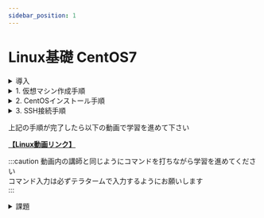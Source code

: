 ```yaml
---
sidebar_position: 1
---
```


# Linux基礎 CentOS7

<details>
    <summary>導入</summary>
    <div>
## 環境確認

### 1. CentOSイメージファイル  

仮想マシンにインストールするイメージファイルです  
約 **4GB** のファイルですので、予めダウンロードしてデスクトップ等、わかりやすい場所に移動しておきましょう  

※実行する必要はありません

[CentOSイメージファイル](//ftp.iij.ad.jp/pub/linux/centos/7.9.2009/isos/x86_64/CentOS-7-x86_64-DVD-2207-02.iso)


### 2. VirtualBox

**まずはお使いのPCにインストールされているかを確認して下さい**  
仮想環境を構築するためのアプリケーションです  
WindowsPCの中に仮想的にCentOS(LinuxPC)を構築します  
ダウンロード完了したら実行し、インストールまで済ませましょう  

[VirtualBoxインストーラ](https://download.virtualbox.org/virtualbox/7.0.14/VirtualBox-7.0.14-161095-Win.exe)

### 3. teraterm

VirtualBox上に構築した仮想マシンに対して、SSH接続して操作するためのアプリケーションです  

:::note
SSH（Secure Shell）とは、ネットワークを介して別のコンピューターやネットワーク機器などを操作するために使われるプロトコルです。
:::

ダウンロード完了したら実行し、インストールまで済ませましょう

[teratermインストーラ](https://github.com/TeraTermProject/osdn-download/releases/download/teraterm-5.0/teraterm-5.0.exe)


    </div>
</details>

<details>
    <summary>1. 仮想マシン作成手順</summary>
    <div>
### 仮想マシン作成

**VirtualBoxマネージャ画面**  

VirtualBoxを起動し、以下の画面を表示したら**右上**の `新規` をクリック

![linux](./img/linux1.png)

**仮想マシン概要設定画面**  

黄色いハイライト部分を画面と同じ様に設定しましょう
- 名前 → 仮想マシンの名前(任意の名前で構いません)
- タイプ → **Linux**
- バージョン → **Red Hat 7.x (64bit)**

設定したら `次へ` をクリック

![linux](./img/linux2.png)

**ハードウェアリソース設定画面1**  

メモリ容量とCPU割当の設定画面です  
特に変更せずに `次へ` をクリック

![linux](./img/linux3.png)

**ハードウェアリソース設定画面2**  

ストレージ容量設定画面です  
黄色ハイライトの箇所を `16.00 GB` に設定して `次へ` をクリック

![linux](./img/linux4.png)

**仮想マシン設定概要画面**

作成する仮想マシンの概要を確認する画面です  
以下の画像と比較し、大きな差異がない事を確認し、`完了` をクリック

![linux](./img/linux5.png)

**VirtualBoxマネージャ画面**  

左側に赤い帽子の項目が表示されます(これが一つの仮想マシンです)  
該当項目を右クリックし、`設定` をクリック

![linux](./img/linux6.png)

**仮想マシン設定画面(ストレージ)**

`ストレージ` > `空` > 右上の`◎` を順にクリック

![linux](./img/linux7.png)

以下の選択項目からは `ディスクファイルを選択` をクリックし、  
[導入](#1-centosイメージファイル)でダウンロードしたCentOSのイメージファイルを選択します  

![linux](./img/linux8.png)

イメージファイルを選択後、元の画面に戻ります  
黄色ハイライト部分が `CentOS-7-x86_64...` のような表記になっている事を確認して下さい

![linux](./img/linux9.png)

同画面左の `ネットワーク` > `割り当て` のドロップダウンリストを開き、  
**ブリッジアダプター** を選択して `OK` をクリックして下さい

![linux](./img/linux10.png)

以上で仮想マシンの作成は完了です
    </div>
</details>

<details>
    <summary>2. CentOSインストール手順</summary>
    <div>
### CentOSインストール

以下の画面から作成した仮想マシンをクリックした状態で右上の `起動` をクリック

![linux](./img/linux11.png)

**仮想マシン画面**

仮想マシンは別ウィンドウで動作を確認することができます  
最初に以下の画面が表示されるので、一度画面をクリックし、`↑` キーを押し、  
 `Install CentOS 7` にカーソルを合わせた状態で `Enter` キーを押して下さい

 :::caution
仮想マシンの画面をクリックすると**ホストOS側(Windows)のマウス**が動かせなくなります  
これは**右の** `ctrl` キーを押すことで解消します  
 :::

![linux](./img/linux12.png)

**CentOSインストール画面**

しばらく待つと以下のような画面が表示されます  
言語選択では特に理由がない限り `日本語` を選択し、`続行` をクリック

![linux](./img/linux13.png)

以下の画面になったら黄色ハイライトの `ソフトウェアの選択` をクリック  

:::note
GUIを使用しない場合、この手順の実施は必要ありません
:::

![linux](./img/linux14.png)

以下の画面が表示されるので、`サーバー(GUI 使用)` を選択し、`完了` をクリック

![linux](./img/linux15.png)

`インストール先` をクリック

![linux](./img/linux16.png)

以下の画面が表示されたら、**特に何も操作せず** `完了` をクリック

![linux](./img/linux17.png)

`ネットワークとホスト名` をクリック

![linux](./img/linux18.png)

右上のスイッチを `オフ` から `オン` に切り替え、  
黄色ハイライト部分の **「接続済みです」の表示** と **IPアドレス** が振られている事を確認しましょう  
確認できたら `完了` をクリック

![linux](./img/linux19.png)

以下の画面で黄色ハイライト部分が同じような表示になっている事を確認し、 `インストールの開始` をクリック

![linux](./img/linux20.png)

インストールが始まりますがしばらく時間がかかります  
待っている間にユーザの設定を終わらせましょう  

まずは `ROOTパスワード` をクリック

![linux](./img/linux21.png)

黄色ハイライト部分に `root` と入力し、`完了` を**2回**クリック

:::danger
ここでは仮想マシンの管理者ユーザのパスワードを設定しています  
設定したパスワードを忘れてしまうと1からCentOSをインストールすることになります  
本来好ましくありませんが、研修中に**ログインできない**等の余計なトラブル防止のため、簡単なパスワードを設定しましょう  
:::

![linux](./img/linux22.png)

`ユーザの作成` をクリック

![linux](./img/linux23.png)

以下の画面が表示されたら黄色ハイライト部分に任意の値を入力して下さい  
こちらは**一般ユーザ**ですが、**ユーザ名**、**パスワード**は忘れないようにメモしておきましょう
入力できたら `完了` をクリック

![linux](./img/linux24.png)

インストールが完了すると以下のように**右下**に `再起動` ボタンが表示されるのでクリック  

![linux](./img/linux25.png)

再起動すると以下のような画面が表示されます  
まずは `LICENSE INFORMATION` をクリック

![linux](./img/linux26.png)

以下の画面では下部の `ライセンス契約に同意します` にチェックを入れ、`完了` をクリック

![linux](./img/linux27.png)

黄色ハイライト部分を確認し、右下の `設定の完了` をクリック

![linux](./img/linux28.png)

しばらくするとログイン画面に先ほど設定した**一般ユーザ**が表示されるので、  
該当アカウントをクリック

![linux](./img/linux29.png)

同様に先ほど設定した**一般ユーザ**のパスワードを入力し、`サインイン` をクリック

![linux](./img/linux30.png)

初回起動時のみ以下の画面が表示されます  
同様の設定になっていることを確認し、 `次へ` をクリック

![linux](./img/linux31.png)

同様の設定になっていることを確認し、 `次へ` をクリック

![linux](./img/linux32.png)

同様の設定になっていることを確認し、 `次へ` をクリック

![linux](./img/linux33.png)

`スキップ` をクリック

![linux](./img/linux34.png)

`CentOS Linux を使い始める` をクリック

![linux](./img/linux35.png)

続けて以下の画面が表示されますが、右上の `✕` で閉じます

![linux](./img/linux36.png)

以下のデスクトップ画面が表示されればインストールは完了です

![linux](./img/linux36-1.png)
    </div>
</details>

<details>
    <summary>3. SSH接続手順</summary>
    <div>
### SSH接続

仮想マシンデスクトップ左上の `アプリケーション` > `システムツール` > `端末` をクリック

![linux](./img/linux37.png)

以下の白い画面が表示されたら `ip a`と入力して `enter` キーを押し、  
画面と同じような結果が出てくることを確認して下さい  

次に黄色ハイライト部分を確認し、その仮想マシンに割り当てられている **IPアドレス** を控えておきましょう

![linux](./img/linux38.png)

teratermを起動し、**ホスト** 欄に先ほど確認した IPアドレス を入力して `OK` をクリック

![linux](./img/linux39.png)

初回接続時のみ以下の画面が表示されます  
特に何も操作せず `続行` をクリック

![linux](./img/linux40.png)

ご自身で設定した **一般ユーザ** のユーザ名とパスワードを入力し、`OK` をクリック

![linux](./img/linux41.png)

以下の黒い画面が表示されれば **SSH接続** は完了です

![linux](./img/linux42.png)

    </div>
</details>

上記の手順が完了したら以下の動画で学習を進めて下さい  

[**【Linux動画リンク】**](https://drive.google.com/drive/folders/14_1YP1DNkI2bV8HTzek4C0i73et3iTvt?usp=sharing)

:::caution
動画内の講師と同じようにコマンドを打ちながら学習を進めてください  
コマンド入力は必ずテラタームで入力するようにお願いします  
:::

<details>
    <summary>課題</summary>
    <div>
## 概要
virtualbox上に2台のマシンを作成します  
1台は**DNSサーバ**の役割を、もう1台は**WEBサーバ**の役割を持たせましょう  
 
最終的に以下の要件を満たすこと  
1. ホスト(Windows)PCのブラウザで任意のドメインを入力
2. DNSサーバで名前解決を行う
3. ホストPCのブラウザにWordpressで作成したホームページが表示される

## 環境構成
![linux](./img/kadai1.png)

## 進め方
- 知らない単語は調べましょう
- web上の特定の手順を鵜呑みにしないようにしましょう
- 詰まってしまった場合は講師まで連絡しましょう


<details>
    <summary>Step1 (Webサーバ構築)</summary>
    <div>
virtualboxでcentos7のマシンを1台構築し、LAMP環境を構成してください  
（インストール中サーバGUIを使用するにはチェックを入れないでください）  

### 1. LAMP環境構築
|LAMP|ソフトウェア名称|
|:---:|---|
|L|**L**inux (CentOS７.9)|
|A|**A**pache|
|M|**M**ySQL|
|P|**p**hp|

上記のアプリを**バージョンに注意して**インストールしましょう  
MySQL, phpに関しては指定のバージョンをインストールするために**リポジトリ**のインストールが必ず必要です

:::caution
※各種ソフトウェアバージョン指定   

|ソフトウェア|バージョン指定|
|--|--|
|PHP |8.0以上|
|MySQL |8.0以上|
|ワードプレス|最新バージョン|
:::

### 2.  wordpressインストール ~ 動作確認

LAMP環境ができましたら、Wordpressをダウンロードし、  
windowsPCのブラウザからホームページを見れるようにしてください  
以上でStep1は完了です  

:::note
#### その他必須設定
- **selinux**無効化
- **firewall**でhttpを許可
- Wordpress用データベースの作成およびユーザの作成&権限追加
- wordpressディレクトリの**所有者変更**
- httpd.conf **ドキュメントルート**の変更
:::


    </div>
</details>

<details>
    <summary>Step2 (DNSサーバ構築)</summary>
    <div>

BIND(**named-chroot**)をインストールしてDNSサーバを構築して下さい  

:::tip
#### 必須設定
- **selinux**無効化
- **firewall**でdnsを許可
- zoneファイル作成 & 権限変更
- named.conf の編集
- resolv.conf の編集
:::

:::note
#### 構築が完了したら
1. 設定したドメインがローカルで名前解決ができるかどうか、**nslookup**コマンドを使用して確認しましょう  
2. windowsPCから同じ様に**nslookup**コマンドで確認しましょう  
3. windowsPCのブラウザから設定したドメインにアクセスしてwordpressの画面が表示されることを確認しましょう
:::

    </div>
</details>

    </div>
</details>
